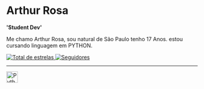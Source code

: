 # Arthur Rosa
**'Student Dev'**

Me chamo Arthur Rosa, sou natural de São Paulo tenho 17 Anos. estou cursando linguagem em PYTHON.
       
</a> 
    <a href="https://github.com/arthurRosaDaSilva?tab=repositories&sort=stargazers">
<img 
            alt="Total de estrelas" 
            title="Total de estrelas GitHub" 
            src="https://custom-icon-badges.demolab.com/github/stars/arthurRosaDaSilva?color=55960c&style=for-the-badge&labelColor=488207&logo=star&label=estrelas"
/>
    </a>
    <a href="https://github.com/arthurRosaDaSilva?tab=followers">           
           <img 
            alt="Seguidores" 
            title="Me siga no GitHub" 
            src="https://custom-icon-badges.demolab.com/github/followers/arthurRosaDaSilva?color=236ad3&labelColor=1155ba&style=for-the-badge&logo=github&label=Seguidores&logoColor=white"
/>

---

<img
         align="left" 
         alt="Python" 
         title="Python"
         width="30px" 
         src="https://cdn.jsdelivr.net/gh/devicons/devicon@latest/icons/python/python-original-wordmark.svg" />
          
